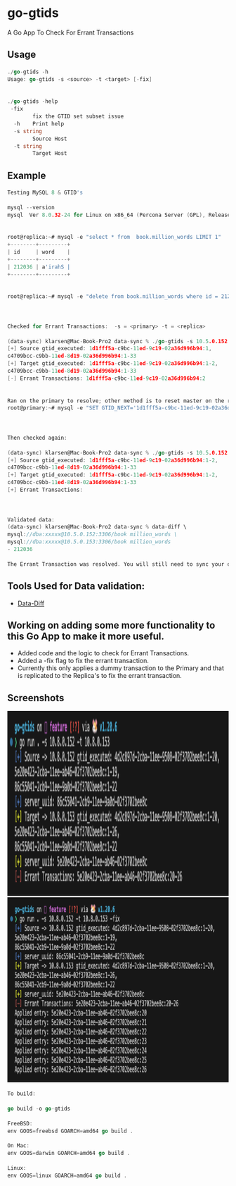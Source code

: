 # go-gtids
A Go App To Check For Errant Transactions

## Usage
```Go
./go-gtids -h
Usage: go-gtids -s <source> -t <target> [-fix]


./go-gtids -help
 -fix
        fix the GTID set subset issue
  -h    Print help
  -s string
        Source Host
  -t string
        Target Host

```


## Example
```Go
Testing MySQL 8 & GTID's

mysql --version
mysql  Ver 8.0.32-24 for Linux on x86_64 (Percona Server (GPL), Release '24', Revision 'e5c6e9d2')


root@replica:~# mysql -e "select * from  book.million_words LIMIT 1"
+--------+---------+
| id     | word    |
+--------+---------+
| 212036 | a'irahS |
+--------+---------+


root@replica:~# mysql -e "delete from book.million_words where id = 212036 limit 1"



Checked for Errant Transactions:  -s = <primary> -t = <replica>

(data-sync) klarsen@Mac-Book-Pro2 data-sync % ./go-gtids -s 10.5.0.152 -t 10.5.0.153
[+] Source gtid_executed: 1d1fff5a-c9bc-11ed-9c19-02a36d996b94:1,
c4709bcc-c9bb-11ed-8d19-02a36d996b94:1-33
[+] Target gtid_executed: 1d1fff5a-c9bc-11ed-9c19-02a36d996b94:1-2,
c4709bcc-c9bb-11ed-8d19-02a36d996b94:1-33
[-] Errant Transactions: 1d1fff5a-c9bc-11ed-9c19-02a36d996b94:2


Ran on the primary to resolve; other method is to reset master on the replica:
root@primary:~# mysql -e "SET GTID_NEXT='1d1fff5a-c9bc-11ed-9c19-02a36d996b94:2';BEGIN; COMMIT;SET GTID_NEXT='AUTOMATIC'"



Then checked again:

(data-sync) klarsen@Mac-Book-Pro2 data-sync % ./go-gtids -s 10.5.0.152 -t 10.5.0.153
[+] Source gtid_executed: 1d1fff5a-c9bc-11ed-9c19-02a36d996b94:1-2,
c4709bcc-c9bb-11ed-8d19-02a36d996b94:1-33
[+] Target gtid_executed: 1d1fff5a-c9bc-11ed-9c19-02a36d996b94:1-2,
c4709bcc-c9bb-11ed-8d19-02a36d996b94:1-33
[+] Errant Transactions: 



Validated data:
(data-sync) klarsen@Mac-Book-Pro2 data-sync % data-diff \
mysql://dba:xxxxx@10.5.0.152:3306/book million_words \
mysql://dba:xxxxx@10.5.0.153:3306/book million_words
- 212036

The Errant Transaction was resolved. You will still need to sync your data.
```

## Tools Used for Data validation:
- [Data-Diff](https://github.com/datafold/data-diff)




## Working on adding some more functionality to this Go App to make it more useful.
- Added code and the logic to check for Errant Transactions.
- Added a -fix flag to fix the errant transaction.
- Currently this only applies a dummy transaction to the Primary and that is replicated to the Replica's to fix the errant transaction.




## Screenshots

<img src="screenshots/Check_GTIDs.png" width="853" height="420" />











<img src="screenshots/Fix_GTIDs.png" width="853" height="420" />

```Go
To build:

go build -o go-gtids

FreeBSD:
env GOOS=freebsd GOARCH=amd64 go build .

On Mac:
env GOOS=darwin GOARCH=amd64 go build .

Linux:
env GOOS=linux GOARCH=amd64 go build .
```